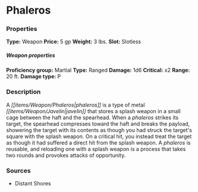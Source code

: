 ﻿---
Title: "Phaleros"
Type: "Weapon"
Price: "5 gp"
Weight: "3 lbs."
Slot: "Slotless"
Proficiency group: "Martial"
Weapon properties Type: "Ranged"
Damage: "1d6"
Critical: "x2"
Range: "20 ft."
Damage type: "P"
Description: |
  "A phaleros is a type of metal javelin that stores a splash weapon in a small cage between the haft and the spearhead. When a phaleros strikes its target, the spearhead compresses toward the haft and breaks the payload, showering the target with its contents as though you had struck the target's square with the splash weapon. On a critical hit, you instead treat the target as though it had suffered a direct hit from the splash weapon. A phaleros is reusable, and reloading one with a splash weapon is a process that takes two rounds and provokes attacks of opportunity."
Sources: "['Distant Shores']"
---

# Phaleros

### Properties

**Type:** Weapon **Price:** 5 gp **Weight:** 3 lbs. **Slot:** Slotless

##### Weapon properties

**Proficiency group:** Martial **Type:** Ranged **Damage:** 1d6 **Critical:** x2 **Range:** 20 ft. **Damage type:** P

### Description

A _[[items/Weapon/Phaleros|phaleros]]_ is a type of metal _[[items/Weapon/Javelin|javelin]]_ that stores a splash weapon in a small cage between the haft and the spearhead. When a _phaleros_ strikes its target, the spearhead compresses toward the haft and breaks the payload, showering the target with its contents as though you had struck the target's square with the splash weapon. On a critical hit, you instead treat the target as though it had suffered a direct hit from the splash weapon. A _phaleros_ is reusable, and reloading one with a splash weapon is a process that takes two rounds and provokes attacks of opportunity.

### Sources

* Distant Shores